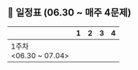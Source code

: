 ## 📅 일정표 (06.30 ~ 매주 4문제)
|    |  1   |   2   |   3 |   4   |
|------|-----|----|----|-----|
| 1주차<br/> <06.30 ~ 07.04>  |      |        |      |        |
